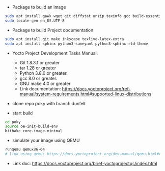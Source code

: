 - Package to build an image

```bash
sudo apt install gawk wget git diffstat unzip texinfo gcc build-essential chrpath socat cpio python3 python3-pip python3-pexpect xz-utils debianutils iputils-ping python3-git python3-jinja2 python3-subunit zstd liblz4-tool file locales libacl1
sudo locale-gen en_US.UTF-8
```

- Package to build Project documentation

```bash
sudo apt install git make inkscape texlive-latex-extra
sudo apt install sphinx python3-saneyaml python3-sphinx-rtd-theme
```

- Yocto Project Development Tasks Manual.

  - Git 1.8.3.1 or greater
  - tar 1.28 or greater
  - Python 3.8.0 or greater.
  - gcc 8.0 or greater.
  - GNU make 4.0 or greater

  * Link documentation: https://docs.yoctoproject.org/ref-manual/system-requirements.html#supported-linux-distributions

- clone repo poky with branch dunfell

- start build

```bash
cd poky
source oe-init-build-env
bitbake core-image-minimal
```

- simulate your image using QEMU

```bash
runqemu qemux86-64
# link using qemu: https://docs.yoctoproject.org/dev-manual/qemu.html#using-the-quick-emulator-qemu

```

- Link doc: https://docs.yoctoproject.org/brief-yoctoprojectqs/index.html
